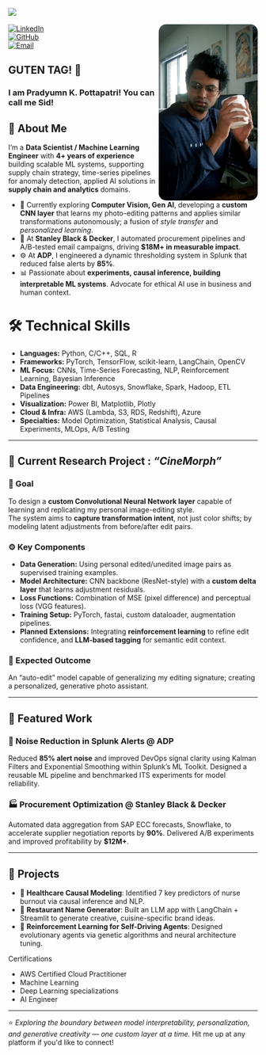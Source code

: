 ![](https://komarev.com/ghpvc/?username=ner-aim)

<img src="Me.jpg" alt="Pradyumn Pottapatri" width="200" align="right" style="border-radius:15px;"/>

[![LinkedIn](https://img.shields.io/badge/LinkedIn-Pottapatri-blue?logo=linkedin&logoColor=white)](https://linkedin.com/in/pottapatri)  
[![GitHub](https://img.shields.io/badge/GitHub-ner--aim-black?logo=github)](https://github.com/ner-aim)  
[![Email](https://img.shields.io/badge/Email-pottapatri%40gmail.com-red?logo=gmail&logoColor=white)](mailto:pottapatri@gmail.com)  

## GUTEN TAG! 👋
### I am Pradyumn K. Pottapatri! You can call me Sid!

## 🧠 About Me  

I’m a **Data Scientist / Machine Learning Engineer** with **4+ years of experience** building scalable ML systems, supporting supply chain strategy, time-series pipelines for anomaly detection, applied AI solutions in **supply chain and analytics** domains.  

- 🧩 Currently exploring **Computer Vision, Gen AI**, developing a **custom CNN layer** that learns my photo-editing patterns and applies similar transformations autonomously; a fusion of *style transfer* and *personalized learning*.  
- 🚀 At **Stanley Black & Decker**, I automated procurement pipelines and A/B-tested email campaigns, driving **$18M+ in measurable impact**.  
- ⚙️ At **ADP**, I engineered a dynamic thresholding system in Splunk that reduced false alerts by **85%**.
- 📊 Passionate about **experiments, causal inference, building interpretable ML systems**. Advocate for ethical AI use in business and human context.  

# 🛠️ Technical Skills  

- **Languages:** Python, C/C++, SQL, R  
- **Frameworks:** PyTorch, TensorFlow, scikit-learn, LangChain, OpenCV  
- **ML Focus:** CNNs, Time-Series Forecasting, NLP, Reinforcement Learning, Bayesian Inference  
- **Data Engineering:** dbt, Autosys, Snowflake, Spark, Hadoop, ETL Pipelines  
- **Visualization:** Power BI, Matplotlib, Plotly  
- **Cloud & Infra:** AWS (Lambda, S3, RDS, Redshift), Azure  
- **Specialties:** Model Optimization, Statistical Analysis, Causal Experiments, MLOps, A/B Testing  

---

## 🔬 Current Research Project : *“CineMorph”*  

### 🎯 Goal  
To design a **custom Convolutional Neural Network layer** capable of learning and replicating my personal image-editing style.  
The system aims to **capture transformation intent**, not just color shifts; by modeling latent adjustments from before/after edit pairs.  

### ⚙️ Key Components  
- **Data Generation:** Using personal edited/unedited image pairs as supervised training examples.  
- **Model Architecture:** CNN backbone (ResNet-style) with a **custom delta layer** that learns adjustment residuals.  
- **Loss Functions:** Combination of MSE (pixel difference) and perceptual loss (VGG features).  
- **Training Setup:** PyTorch, fastai, custom dataloader, augmentation pipelines.  
- **Planned Extensions:** Integrating **reinforcement learning** to refine edit confidence, and **LLM-based tagging** for semantic edit context.  

### 🧩 Expected Outcome  
An “auto-edit” model capable of generalizing my editing signature; creating a personalized, generative photo assistant.  

---

## 📂 Featured Work  

### 🧭 Noise Reduction in Splunk Alerts  @ ADP  
Reduced **85% alert noise** and improved DevOps signal clarity using Kalman Filters and Exponential Smoothing within Splunk’s ML Toolkit. Designed a reusable ML pipeline and benchmarked ITS experiments for model reliability.  

### 🏭 Procurement Optimization @ Stanley Black & Decker  
Automated data aggregation from SAP ECC forecasts, Snowflake, to accelerate supplier negotiation reports by **90%**. Delivered A/B experiments and improved profitability by **$12M+**.  

---

## 🧩 Projects  

- 🧠 **Healthcare Causal Modeling**:  Identified 7 key predictors of nurse burnout via causal inference and NLP.  
- 💬 **Restaurant Name Generator**: Built an LLM app with LangChain + Streamlit to generate creative, cuisine-specific brand ideas.  
- 🚗 **Reinforcement Learning for Self-Driving Agents**: Designed evolutionary agents via genetic algorithms and neural architecture tuning.
 
Certifications

- AWS Certified Cloud Practitioner
- Machine Learning
- Deep Learning specializations
- AI Engineer

---

⭐️ *Exploring the boundary between model interpretability, personalization, and generative creativity — one custom layer at a time.*  Hit me up at any platform if you'd like to connect!

